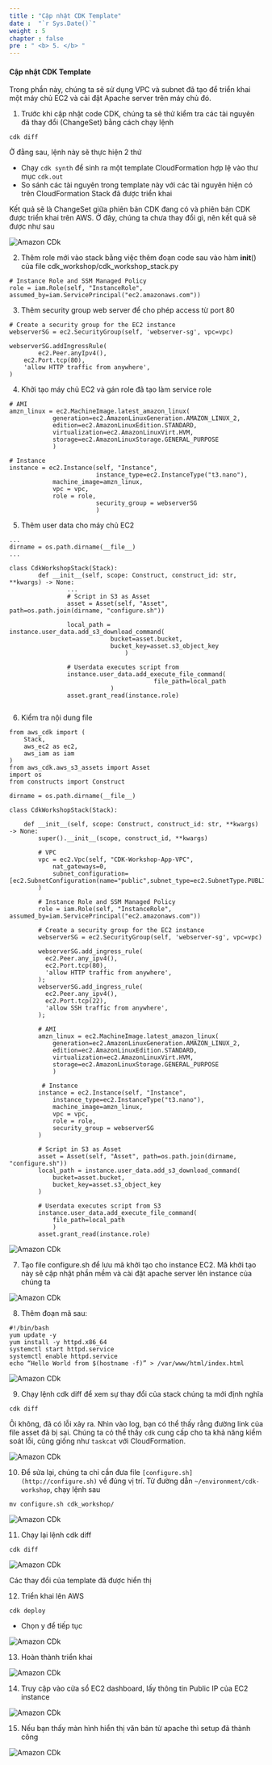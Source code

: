 ```yaml
---
title : "Cập nhật CDK Template"
date :  "`r Sys.Date()`" 
weight : 5
chapter : false
pre : " <b> 5. </b> "
---
```


#### Cập nhật CDK Template

Trong phần này, chúng ta sẽ sử dụng VPC và subnet đã tạo để triển khai một máy chủ EC2 và cài đặt Apache server trên máy chủ đó.

1. Trước khi cập nhật code CDK, chúng ta sẽ thử kiểm tra các tài nguyên đã thay đổi (ChangeSet) bằng cách chạy lệnh

```
cdk diff
```

Ở đằng sau, lệnh này sẽ thực hiện 2 thứ

- Chạy `cdk synth` để sinh ra một template CloudFormation hợp lệ vào thư mục `cdk.out`
- So sánh các tài nguyên trong template này với các tài nguyên hiện có trên CloudFormation Stack đã được triển khai

Kết quả sẽ là ChangeSet giữa phiên bản CDK đang có và phiên bản CDK được triển khai trên AWS. Ở đây, chúng ta chưa thay đổi gì, nên kết quả sẽ được như sau

![Amazon CDk](/images/4/0001.png?featherlight=false&width=90pc)

2. Thêm role mới vào stack bằng việc thêm đoạn code sau vào hàm __init__() của file cdk_workshop/cdk_workshop_stack.py

```
# Instance Role and SSM Managed Policy
role = iam.Role(self, "InstanceRole", assumed_by=iam.ServicePrincipal("ec2.amazonaws.com"))
```

3. Thêm security group web server để cho phép access từ port 80


```
# Create a security group for the EC2 instance
webserverSG = ec2.SecurityGroup(self, 'webserver-sg', vpc=vpc)
    
webserverSG.addIngressRule(
		ec2.Peer.anyIpv4(),
    ec2.Port.tcp(80),
    'allow HTTP traffic from anywhere',
)
```

4. Khởi tạo máy chủ EC2 và gán role đã tạo làm service role

```
# AMI
amzn_linux = ec2.MachineImage.latest_amazon_linux(
            generation=ec2.AmazonLinuxGeneration.AMAZON_LINUX_2,
            edition=ec2.AmazonLinuxEdition.STANDARD,
            virtualization=ec2.AmazonLinuxVirt.HVM,
            storage=ec2.AmazonLinuxStorage.GENERAL_PURPOSE
            )

# Instance
instance = ec2.Instance(self, "Instance",
						instance_type=ec2.InstanceType("t3.nano"),
            machine_image=amzn_linux,
            vpc = vpc,
            role = role,
						security_group = webserverSG
						)
```


5. Thêm user data cho máy chủ EC2


```
...
dirname = os.path.dirname(__file__)
...

class CdkWorkshopStack(Stack):
		def __init__(self, scope: Construct, construct_id: str, **kwargs) -> None:
				...
				# Script in S3 as Asset
				asset = Asset(self, "Asset", path=os.path.join(dirname, "configure.sh"))
				
				local_path = instance.user_data.add_s3_download_command(
				            bucket=asset.bucket,
				            bucket_key=asset.s3_object_key
						        )
				
				# Userdata executes script from 
				instance.user_data.add_execute_file_command(
										file_path=local_path
				            )
				asset.grant_read(instance.role)
			
```

6. Kiểm tra nội dung file


```
from aws_cdk import (
    Stack,
    aws_ec2 as ec2,
    aws_iam as iam
)
from aws_cdk.aws_s3_assets import Asset
import os
from constructs import Construct

dirname = os.path.dirname(__file__)

class CdkWorkshopStack(Stack):

    def __init__(self, scope: Construct, construct_id: str, **kwargs) -> None:
        super().__init__(scope, construct_id, **kwargs)
        
        # VPC
        vpc = ec2.Vpc(self, "CDK-Workshop-App-VPC",
            nat_gateways=0,
            subnet_configuration=[ec2.SubnetConfiguration(name="public",subnet_type=ec2.SubnetType.PUBLIC)]
        )
        
        # Instance Role and SSM Managed Policy
        role = iam.Role(self, "InstanceRole", assumed_by=iam.ServicePrincipal("ec2.amazonaws.com"))
        
        # Create a security group for the EC2 instance
        webserverSG = ec2.SecurityGroup(self, 'webserver-sg', vpc=vpc)
    
        webserverSG.add_ingress_rule(
          ec2.Peer.any_ipv4(),
          ec2.Port.tcp(80),
          'allow HTTP traffic from anywhere',
        );
        webserverSG.add_ingress_rule(
          ec2.Peer.any_ipv4(),
          ec2.Port.tcp(22),
          'allow SSH traffic from anywhere',
        );
        
        # AMI
        amzn_linux = ec2.MachineImage.latest_amazon_linux(
            generation=ec2.AmazonLinuxGeneration.AMAZON_LINUX_2,
            edition=ec2.AmazonLinuxEdition.STANDARD,
            virtualization=ec2.AmazonLinuxVirt.HVM,
            storage=ec2.AmazonLinuxStorage.GENERAL_PURPOSE
            )
        
         # Instance
        instance = ec2.Instance(self, "Instance",
            instance_type=ec2.InstanceType("t3.nano"),
            machine_image=amzn_linux,
            vpc = vpc,
            role = role,
            security_group = webserverSG
        )
            
        # Script in S3 as Asset
        asset = Asset(self, "Asset", path=os.path.join(dirname, "configure.sh"))
        local_path = instance.user_data.add_s3_download_command(
            bucket=asset.bucket,
            bucket_key=asset.s3_object_key
        )

        # Userdata executes script from S3
        instance.user_data.add_execute_file_command(
            file_path=local_path
            )
        asset.grant_read(instance.role)
```
![Amazon CDk](/images/4/0002.png?featherlight=false&width=90pc)


7. Tạo file configure.sh để lưu mã khởi tạo cho instance EC2. Mã khởi tạo này sẽ cập nhật phần mềm và cài đặt apache server lên instance của chúng ta

![Amazon CDk](/images/4/0003.png?featherlight=false&width=90pc)


8. Thêm đoạn mã sau:


```
#!/bin/bash
yum update -y
yum install -y httpd.x86_64
systemctl start httpd.service
systemctl enable httpd.service
echo “Hello World from $(hostname -f)” > /var/www/html/index.html
```

![Amazon CDk](/images/4/0004.png?featherlight=false&width=90pc)

9. Chạy lệnh cdk diff để xem sự thay đổi của stack chúng ta mới định nghĩa

```
cdk diff 
```

Ôi không, đã có lỗi xảy ra. Nhìn vào log, bạn có thể thấy rằng đường link của file asset đã bị sai. Chúng ta có thể thấy `cdk` cung cấp cho ta khả năng kiểm soát lỗi, cũng giống như `taskcat` với CloudFormation.

![Amazon CDk](/images/4/0005.png?featherlight=false&width=90pc)


10. Để sửa lại, chúng ta chỉ cần đưa file `[configure.sh](http://configure.sh)` về đúng vị trí. Từ đường dẫn `~/environment/cdk-workshop`, chạy lệnh sau

```
mv configure.sh cdk_workshop/
```

![Amazon CDk](/images/4/0006.png?featherlight=false&width=90pc)

11. Chạy lại lệnh cdk diff 

```
cdk diff
```

![Amazon CDk](/images/4/0007.png?featherlight=false&width=90pc)

Các thay đổi của template đã được hiển thị

12. Triển khai lên AWS

```
cdk deploy
```

- Chọn y để tiếp tục

![Amazon CDk](/images/4/0008.png?featherlight=false&width=90pc)

13. Hoàn thành triển khai

![Amazon CDk](/images/4/0009.png?featherlight=false&width=90pc)

14.  Truy cập vào cửa sổ EC2 dashboard, lấy thông tin Public IP của EC2 instance


![Amazon CDk](/images/4/00010.png?featherlight=false&width=90pc)


15. Nếu bạn thấy màn hình hiển thị văn bản từ apache thì setup đã thành công

![Amazon CDk](/images/4/00011.png?featherlight=false&width=90pc)


